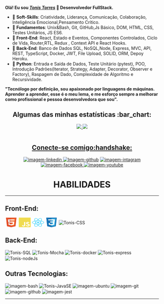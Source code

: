 
**Olá! Eu sou <a href="https://www.linkedin.com/in/tonistorres/"><i>Tonis Torres</i></a> 🔭 Desenvolvedor FullStack.**
- 🌱 **Soft-Skills**: Criatividade, Liderança, Comunicação, Colaboração, Inteligência Emocional,Pensamento Crítico.
- 🌱 **Fundamentos**: Unix&Bash, Git, GitHub,Js Básico, DOM, HTML, CSS, Testes Unitários, JS ES6.
- 🌱 **Front-End**: React, Estado e Eventos, Componentes Controlados, Ciclo de Vida, Router,RTL, Redux , Context API e React Hooks.
- 🌱 **Back-End**: Banco de Dados SQL, NoSQL,Node, Express, MVC, API, REST, TypeScript, Docker, JWT, File Upload, SOLID, ORM,  Depoy Heroku.   
- 🌱 **Python**: Entrada e Saída de Dados, Teste Unitário (pytest), POO, Introdução Padrões(Iterator, Strategy, Adapter, Decorator, Observer e Factory), Raspagem de Dado, Complexidade de Algoritmo e Recursividade.
<div>
<strong>"Tecnólogo por definição, sou apaixonado por linguagens de máquinas. Aprender a aprender, esse é o meu lema, e me esforço sempre a melhorar como profissional e pessoa desenvolvedora que sou".</strong>
<h2 align="center">Algumas das minhas estatísticas :bar_chart:</h2>
<div align="center">
  <a href="https://github.com/tonistorres">
  <img height="180em" src="https://github-readme-stats.vercel.app/api?username=tonistorres&show_icons=true&theme=dark&include_all_commits=true&count_private=true"/>
  <img height="180em" src="https://github-readme-stats.vercel.app/api/top-langs/?username=tonistorres&layout=compact&langs_count=7&theme=dark"/>
</div>

  
<div><br>
  <h2 align="center"> Conecte-se comigo:handshake:</h2>
  <div align="center">
<a href="https://www.linkedin.com/in/tonistorres/" target="_blank">  <img src="https://img.shields.io/badge/LinkedIn-0077B5?style=for-the-badge&logo=linkedin&logoColor=white" height="32" width="100" target="_blank" alt="imagem-linkedin" /> </a>
<a href="https://github.com/tonistorres" target="_blank"> <img src="https://img.shields.io/badge/GitHub-100000?style=for-the-badge&logo=github&logoColor=white" height="32" width="100"   alt="Imagem-github"/></a>
<a href="https://www.instagram.com/tonistorresferreira/" target="_blank">  <img src="https://img.shields.io/badge/Instagram-E4405F?style=for-the-badge&logo=instagram&logoColor=white" height="32" width="100" target="_blank" alt="imagem-intagram"/> </a>
<a href="https://www.facebook.com/datorres.ferreira" target="_blank">  <img src="https://img.shields.io/badge/Facebook-1877F2?style=for-the-badge&logo=facebook&logoColor=white" height="32" width="100" target="_blank" alt="imagem-facebook"/> </a>
<a href="https://www.youtube.com/channel/UCjFo00zX0yvFrm5VIW1ieUw" target="_blank">  <img src="https://img.shields.io/badge/YouTube-FF0000?style=for-the-badge&logo=youtube&logoColor=white" height="32" width="100" target="_blank" alt="imagem-youtube"/> </a>
  </div>    
 </div>
     <h1 align="center"> HABILIDADES </h1>
<hr/>  
<div>
  <h2>Front-End:</h2>
  
  <img align="center" alt="Tonis-HTML" height="32" width="40" src="https://raw.githubusercontent.com/devicons/devicon/master/icons/html5/html5-original.svg">
  <img align="center" alt="Tonis-Js" height="32" width="40" src="https://raw.githubusercontent.com/devicons/devicon/master/icons/javascript/javascript-plain.svg">
   <img align="center" alt="Tonis-React" height="32" width="40" src="https://raw.githubusercontent.com/devicons/devicon/master/icons/react/react-original.svg">
   <img align="center" alt="Tonis-CSS" height="32" width="40" src="https://raw.githubusercontent.com/devicons/devicon/master/icons/css3/css3-original.svg">
   <img  align="center" alt="Tonis-CSS" height="32" width="40"  src="https://img.icons8.com/color/48/000000/redux.png"/>  
</div>
 
<div>  
  <h2>Back-End:</h2>
  <img align="center" alt="Tonis-SQL" height="32" width="40" src="https://cdn.jsdelivr.net/gh/devicons/devicon/icons/mysql/mysql-original-wordmark.svg" />
  <img align="center" alt="Tonis-Mocha" height="32" width="40"src="https://cdn.jsdelivr.net/gh/devicons/devicon/icons/mocha/mocha-plain.svg" />
  <img align="center" alt="Tonis-docker" height="32" width="40" src="https://cdn.jsdelivr.net/gh/devicons/devicon/icons/docker/docker-original.svg" />
  <img align="center" alt="Tonis-express" height="32" width="40" src="https://cdn.jsdelivr.net/gh/devicons/devicon/icons/express/express-original.svg" />
  <img align="center" alt="Tonis-nodeJs" height="32" width="40" src="https://icongr.am/devicon/nodejs-original.svg?size=128&color=currentColor" />
</div> 
  
<div>  
 <h2>  Outras Tecnologias:</h2>
<img align="center" src="https://cdn.jsdelivr.net/gh/devicons/devicon/icons/bash/bash-original.svg" height="30" width="40" alt="imagem-bash"/>
<img align="center" alt="Tonis-JavaSE" height="30" width="40" alt="image-java" src="https://cdn.jsdelivr.net/gh/devicons/devicon/icons/java/java-original.svg" />
<img align="center" height="30" width="40" alt="imagem-ubuntu" src="https://cdn.jsdelivr.net/gh/devicons/devicon/icons/ubuntu/ubuntu-plain-wordmark.svg" />   
<img align="center" height="50"  width="100" alt="imagem-git" src="https://cdn.jsdelivr.net/gh/devicons/devicon/icons/git/git-original-wordmark.svg" />    
<img align="center" height="30" width="40" alt="imagem-github"  src="https://cdn.jsdelivr.net/gh/devicons/devicon/icons/github/github-original-wordmark.svg" /> 
<img align="center" height="30" width="40" alt="imagem-jest"  src="https://cdn.jsdelivr.net/gh/devicons/devicon/icons/jest/jest-plain.svg" />  
</div>  
<hr/>     
